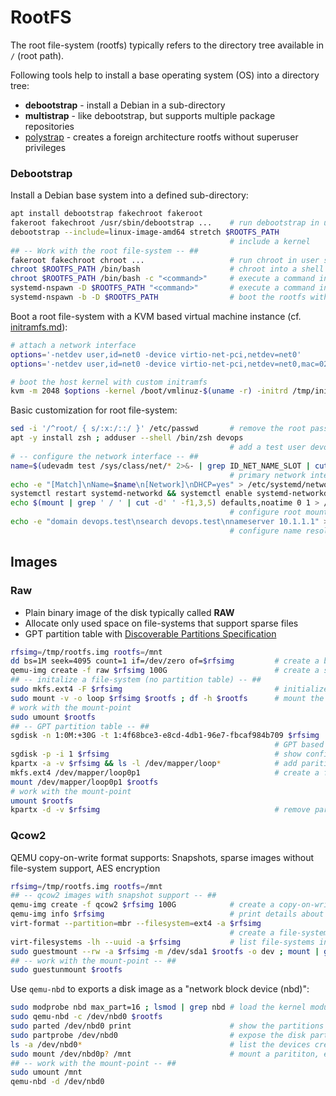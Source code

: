# RootFS

The root file-system (rootfs) typically refers to the directory tree available in `/` (root path).

Following tools help to install a base operating system (OS) into a directory tree:

* **debootstrap** - install a Debian in a sub-directory
* **multistrap** - like debootstrap, but supports multiple package repositories
* [polystrap](https://github.com/josch/polystrap) - creates a foreign architecture rootfs without superuser privileges

### Debootstrap

Install a Debian base system into a defined sub-directory:

```bash
apt install debootstrap fakechroot fakeroot      
fakeroot fakechroot /usr/sbin/debootstrap ...    # run debootstrap in user space
debootstrap --include=linux-image-amd64 stretch $ROOTFS_PATH
                                                 # include a kernel
## -- Work with the root file-system -- ##
fakeroot fakechroot chroot ...                   # run chroot in user space
chroot $ROOTFS_PATH /bin/bash                    # chroot into a shell
chroot $ROOTFS_PATH /bin/bash -c "<command>"     # execute a command in a chroot 
systemd-nspawn -D $ROOTFS_PATH "<command>"       # execute a command in a container execution rootfs
systemd-nspawn -b -D $ROOTFS_PATH                # boot the rootfs with a container
```

Boot a root file-system with a KVM based virtual machine instance (cf. [initramfs.md](initramfs.md)):

```bash
# attach a network interface
options='-netdev user,id=net0 -device virtio-net-pci,netdev=net0'
options='-netdev user,id=net0 -device virtio-net-pci,netdev=net0,mac=02:FF:0A:0A:06:1C'

# boot the host kernel with custom initramfs
kvm -m 2048 $options -kernel /boot/vmlinuz-$(uname -r) -initrd /tmp/initramfs.cpio.gz
```

Basic customization for root file-system:

```bash
sed -i '/^root/ { s/:x:/::/ }' /etc/passwd       # remove the root password for tests
apt -y install zsh ; adduser --shell /bin/zsh devops
                                                 # add a test user devops
# -- configure the network interface -- ##
name=$(udevadm test /sys/class/net/* 2>&- | grep ID_NET_NAME_SLOT | cut -d= -f2)
                                                 # primary network interface
echo -e "[Match]\nName=$name\n[Network]\nDHCP=yes" > /etc/systemd/network/$name.network
systemctl restart systemd-networkd && systemctl enable systemd-networkd
echo $(mount | grep ' / ' | cut -d' ' -f1,3,5) defaults,noatime 0 1 > /etc/fstab
                                                 # configure root mount on boot
echo -e "domain devops.test\nsearch devops.test\nnameserver 10.1.1.1" > /etc/resolv.conf
                                                 # configure name resolution
```

## Images

### Raw 

* Plain binary image of the disk typically called **RAW**
* Allocate only used space on file-systems that support sparse files 
* GPT partition table with [Discoverable Partitions Specification](https://www.freedesktop.org/wiki/Specifications/DiscoverablePartitionsSpec/)

```bash
rfsimg=/tmp/rootfs.img rootfs=/mnt
dd bs=1M seek=4095 count=1 if=/dev/zero of=$rfsimg         # create a binary image
qemu-img create -f raw $rfsimg 100G                        # create a sparse binary image
## -- initalize a file-system (no partition table) -- ##
sudo mkfs.ext4 -F $rfsimg                                  # initialize a file-system
sudo mount -v -o loop $rfsimg $rootfs ; df -h $rootfs      # mount the disk image file
# work with the mount-point
sudo umount $rootfs
## -- GPT partition table -- ##
sgdisk -n 1:0M:+30G -t 1:4f68bce3-e8cd-4db1-96e7-fbcaf984b709 $rfsimg 
                                                           # GPT based partition
sgdisk -p -i 1 $rfsimg                                     # show configuration
kpartx -a -v $rfsimg && ls -l /dev/mapper/loop*            # add parition mapping
mkfs.ext4 /dev/mapper/loop0p1                              # create a file system, e.g. on the first partition
mount /dev/mapper/loop0p1 $rootfs                         
# work with the mount-point
umount $rootfs                          
kpartx -d -v $rfsimg                                       # remove partition mapping
```

### Qcow2

QEMU copy-on-write format supports: Snapshots, sparse images without file-system support, AES encryption

```bash
rfsimg=/tmp/rootfs.img rootfs=/mnt
## -- qcow2 images with snapshot support -- ##
qemu-img create -f qcow2 $rfsimg 100G            # create a copy-on-write image file
qemu-img info $rfsimg                            # print details about a disk image
virt-format --partition=mbr --filesystem=ext4 -a $rfsimg         
                                                 # create a file-system in the image file
virt-filesystems -lh --uuid -a $rfsimg           # list file-systems in image file
sudo guestmount --rw -a $rfsimg -m /dev/sda1 $rootfs -o dev ; mount | grep $rootfs
## -- work with the mount-point -- ##
sudo guestunmount $rootfs
```

Use `qemu-nbd` to exports a disk image as a "network block device (nbd)":

```bash
sudo modprobe nbd max_part=16 ; lsmod | grep nbd # load the kernel module
sudo qemu-nbd -c /dev/nbd0 $rootfs 
sudo parted /dev/nbd0 print                      # show the partitions
sudo partprobe /dev/nbd0                         # expose the disk partitions, if missing
ls -a /dev/nbd0*                                 # list the devices created for each partition
sudo mount /dev/nbd0p? /mnt                      # mount a parititon, e.g. nbd0p1
## -- work with the mount-point -- ##
sudo umount /mnt
qemu-nbd -d /dev/nbd0                           
```

